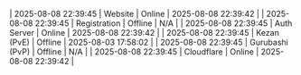 | 2025-08-08 22:39:45 | Website | Online | 2025-08-08 22:39:42 |
| 2025-08-08 22:39:45 | Registration | Offline | N/A |
| 2025-08-08 22:39:45 | Auth Server | Online | 2025-08-08 22:39:42 |
| 2025-08-08 22:39:45 | Kezan (PvE) | Offline | 2025-08-03 17:58:02 |
| 2025-08-08 22:39:45 | Gurubashi (PvP) | Offline | N/A |
| 2025-08-08 22:39:45 | Cloudflare | Online | 2025-08-08 22:39:42 |
